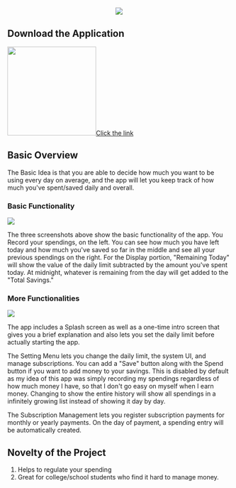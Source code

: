 
<h1 align="center">
  <img src="https://github.com/jerichoi224/MoneyTracker/blob/master/media/cover.png">
</h1>

## Download the Application

<a href="https://drive.google.com/file/d/18_yTJD2rWMshpuyJYq6WihAi4Zqwmwzh/view?usp=sharing"><img src="https://playerzon.com/asset/download.png" width="200"></img>Click the link</a>


## Basic Overview
The Basic Idea is that you are able to decide how much you want to be using every day on average, and the app will let you keep track of how much you've spent/saved daily and overall.

### Basic Functionality
<img src="https://github.com/jerichoi224/MoneyTracker/blob/master/media/screenshots1.jpeg">

The three screenshots above show the basic functionality of the app. You Record your spendings, on the left. You can see how much you have left today and how much you've saved so far in the middle and see all your previous spendings on the right. For the Display portion, "Remaining Today" will show the value of the daily limit subtracted by the amount you've spent today. At midnight, whatever is remaining from the day will get added to the "Total Savings."


### More Functionalities
<img src="https://github.com/jerichoi224/MoneyTracker/blob/master/media/screenshots2.jpeg">

The app includes a Splash screen as well as a one-time intro screen that gives you a brief explanation and also lets you set the daily limit before actually starting the app.

The Setting Menu lets you change the daily limit, the system UI, and manage subscriptions. You can add a "Save" button along with the Spend button if you want to add money to your savings. This is disabled by default as my idea of this app was simply recording my spendings regardless of how much money I have, so that I don't go easy on myself when I earn money. Changing to show the entire history will show all spendings in a infinitely growing list instead of showing it day by day.

The Subscription Management lets you register subscription payments for monthly or yearly payments. On the day of payment, a spending entry will be automatically created.

## Novelty of the Project

1. Helps to regulate your spending
2. Great for college/school students who find it hard to manage money.
